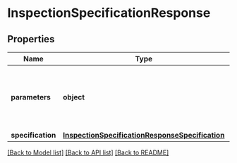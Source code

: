 # InspectionSpecificationResponse

## Properties
Name | Type | Description | Notes
------------ | ------------- | ------------- | -------------
**parameters** | **object** | Parameters echoed back to user (with default parameters if omitted).  | 
**specification** | [**InspectionSpecificationResponseSpecification**](InspectionSpecificationResponseSpecification.md) |  | 

[[Back to Model list]](../README.md#documentation-for-models) [[Back to API list]](../README.md#documentation-for-api-endpoints) [[Back to README]](../README.md)


